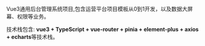 Vue3通用后台管理系统项目,包含运营平台项目模板从0到1开发，以及数据大屏幕、权限等业务。

技术栈包含: **vue3 + TypeScript + vue-router + pinia + element-plus + axios + echarts**等技术栈。